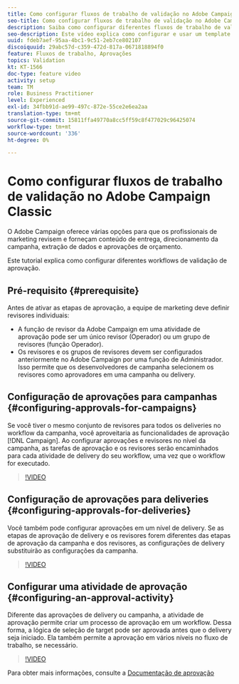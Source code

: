 ```yaml
---
title: Como configurar fluxos de trabalho de validação no Adobe Campaign Classic
seo-title: Como configurar fluxos de trabalho de validação no Adobe Campaign Classic
description: Saiba como configurar diferentes fluxos de trabalho de validação de aprovação.
seo-description: Este vídeo explica como configurar e usar um template do delivery no ACCAadobe Campaign oferece várias opções para que os profissionais de marketing revisem e forneçam conteúdo do delivery, direcionamento da campanha, extração de dados e aprovações de orçamento. Este tutorial explica como configurar diferentes workflows de validação de aprovação.
uuid: fdeb7aef-95aa-4bc1-9c51-2eb7ce802107
discoiquuid: 29abc57d-c359-472d-817a-0671818894f0
feature: Fluxos de trabalho, Aprovações
topics: Validation
kt: KT-1566
doc-type: feature video
activity: setup
team: TM
role: Business Practitioner
level: Experienced
exl-id: 34fbb91d-ae99-497c-872e-55ce2e6ea2aa
translation-type: tm+mt
source-git-commit: 15811ffa49770a8cc5ff59c8f477029c96425074
workflow-type: tm+mt
source-wordcount: '336'
ht-degree: 0%

---
```


# Como configurar fluxos de trabalho de validação no Adobe Campaign Classic

O Adobe Campaign oferece várias opções para que os profissionais de marketing revisem e forneçam conteúdo de entrega, direcionamento da campanha, extração de dados e aprovações de orçamento.

Este tutorial explica como configurar diferentes workflows de validação de aprovação.

## Pré-requisito {#prerequisite}

Antes de ativar as etapas de aprovação, a equipe de marketing deve definir revisores individuais:

* A função de revisor da Adobe Campaign em uma atividade de aprovação pode ser um único revisor (Operador) ou um grupo de revisores (função Operador).
* Os revisores e os grupos de revisores devem ser configurados anteriormente no Adobe Campaign por uma função de Administrador. Isso permite que os desenvolvedores de campanha selecionem os revisores como aprovadores em uma campanha ou delivery.

## Configuração de aprovações para campanhas {#configuring-approvals-for-campaigns}

Se você tiver o mesmo conjunto de revisores para todos os deliveries no workflow da campanha, você aproveitaria as funcionalidades de aprovação [!DNL Campaign]. Ao configurar aprovações e revisores no nível da campanha, as tarefas de aprovação e os revisores serão encaminhados para cada atividade de delivery do seu workflow, uma vez que o workflow for executado.

>[!VIDEO](https://video.tv.adobe.com/v/25175?quality=12)

## Configuração de aprovações para deliveries {#configuring-approvals-for-deliveries}

Você também pode configurar aprovações em um nível de delivery. Se as etapas de aprovação de delivery e os revisores forem diferentes das etapas de aprovação da campanha e dos revisores, as configurações de delivery substituirão as configurações da campanha.

>[!VIDEO](https://video.tv.adobe.com/v/25176?quality=12)

## Configurar uma atividade de aprovação {#configuring-an-approval-activity}

Diferente das aprovações de delivery ou campanha, a atividade de aprovação permite criar um processo de aprovação em um workflow. Dessa forma, a lógica de seleção de target pode ser aprovada antes que o delivery seja iniciado. Ela também permite a aprovação em vários níveis no fluxo de trabalho, se necessário.

>[!VIDEO](https://video.tv.adobe.com/v/25174?quality=12)

Para obter mais informações, consulte a [Documentação de aprovação](https://docs.adobe.com/help/en/campaign-classic/using/automating-with-workflows/flow-control-activities/approval.html)
